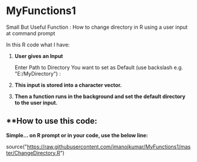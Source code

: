 # MyFunctions1
Small But Useful Function : How to change directory in R using a user input at command prompt

In this R code what I have:

1. **User gives an Input**

    Enter Path to Directory You want to set as Default (use backslash e.g. "E:/MyDirectory") :

2. **This input is stored into a character vector.**

3. **Then a function runs in the background and set the default directory to the user input.**

<h2>**How to use this code:</h2>

**Simple... on R prompt or in your code, use the below line:**

source("https://raw.githubusercontent.com/imanojkumar/MyFunctions1/master/ChangeDirectory.R")
